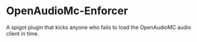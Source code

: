 # OpenAudioMc-Enforcer
A spigot plugin that kicks anyone who fails to load the OpenAudioMC audio client in time.
